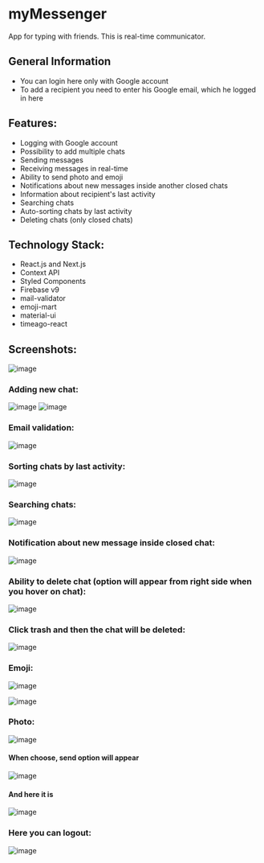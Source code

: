# myMessenger
App for typing with friends.
This is real-time communicator.

## General Information
- You can login here only with Google account
- To add a recipient you need to enter his Google email, which he logged in here

## Features:
- Logging with Google account
- Possibility to add multiple chats
- Sending messages
- Receiving messages in real-time
- Ability to send photo and emoji
- Notifications about new messages inside another closed chats
- Information about recipient's last activity
- Searching chats
- Auto-sorting chats by last activity
- Deleting chats (only closed chats)

## Technology Stack:
- React.js and Next.js
- Context API
- Styled Components
- Firebase v9
- mail-validator
- emoji-mart
- material-ui
- timeago-react

## Screenshots:

![image](https://user-images.githubusercontent.com/83921557/155857897-1bcc123b-aa48-420b-a534-e3cd9990fe29.png)

### Adding new chat:

![image](https://user-images.githubusercontent.com/83921557/155857921-871f7337-cb33-4e98-8998-6bc421b84a5e.png)
![image](https://user-images.githubusercontent.com/83921557/155857931-27d76052-2294-485e-8c5a-c0115a8fcf95.png)

### Email validation:

![image](https://user-images.githubusercontent.com/83921557/155857943-dc973893-824c-4ff9-9409-197ce5cbe329.png)

### Sorting chats by last activity:

![image](https://user-images.githubusercontent.com/83921557/155858012-cf64ed18-9437-47ca-afe6-f22d794038fd.png)

### Searching chats:

![image](https://user-images.githubusercontent.com/83921557/155858020-38c33bf4-0218-4c6b-8fc5-0f48c2fb4351.png)

### Notification about new message inside closed chat:

![image](https://user-images.githubusercontent.com/83921557/155858040-19bf6282-59e7-43e4-ac09-2d5670deed2e.png)

### Ability to delete chat (option will appear from right side when you hover on chat):

![image](https://user-images.githubusercontent.com/83921557/155858054-9252cccc-8605-4acd-b45b-011c5e0f9a54.png)

### Click trash and then the chat will be deleted:

![image](https://user-images.githubusercontent.com/83921557/155858087-a170edd7-15ab-4355-9bfb-6884e82a18bc.png)

### Emoji:

![image](https://user-images.githubusercontent.com/83921557/155858161-8309d14b-0aef-43ef-9a4d-89a3b9eb8923.png)

![image](https://user-images.githubusercontent.com/83921557/155858173-ee1223f1-2d9a-4218-96a3-92d2cf5d1652.png)

### Photo:

![image](https://user-images.githubusercontent.com/83921557/155858193-329ca9b6-a86a-4675-9a72-e774dbaea511.png)

#### When choose, send option will appear

![image](https://user-images.githubusercontent.com/83921557/155858284-f50fed5c-6f7e-4cbf-b166-e450cabd0cfc.png)

#### And here it is

![image](https://user-images.githubusercontent.com/83921557/155858291-c2c7600d-6d7c-4d6b-b37b-ad0bb6ce1410.png)

### Here you can logout: 

![image](https://user-images.githubusercontent.com/83921557/155858310-93f846b4-cd75-4e34-9cae-a7b7b13dee00.png)

 








